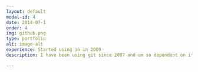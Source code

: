 ```yaml
---
layout: default
modal-id: 4
date: 2014-07-1
order: 4
img: github.png
type: portfolio
alt: image-alt
experience: Started using in in 2009
description: I have been using git since 2007 and am so dependent on it that I have the motto, "if it is not tracked by git, it does not exist". Github is the perfect companion to git, allowing for multiple people to easily merge code via pull requests. I also heavily rely on github Issues as the perfect backlog for product development.

---
```

